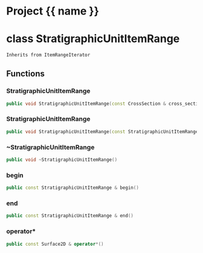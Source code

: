 <script setup>
import {useRoute} from 'vitepress'
const {path} = useRoute()
const tokens = path.split('/')
const words = tokens[2].split('-');
for (let i = 0; i < words.length; i++) {
    words[i] = words[i].charAt(0).toUpperCase() + words[i].slice(1);
    words[i] = words[i].replace('geode', 'Geode')
}
const name = words.join('-');
</script>
# Project {{ name }}

# class StratigraphicUnitItemRange


```cpp
Inherits from ItemRangeIterator
```



## Functions

### StratigraphicUnitItemRange

```cpp
public void StratigraphicUnitItemRange(const CrossSection & cross_section, const StratigraphicUnit2D & stratigraphic_unit)
```


### StratigraphicUnitItemRange

```cpp
public void StratigraphicUnitItemRange(const StratigraphicUnitItemRange & range)
```


### ~StratigraphicUnitItemRange

```cpp
public void ~StratigraphicUnitItemRange()
```


### begin

```cpp
public const StratigraphicUnitItemRange & begin()
```


### end

```cpp
public const StratigraphicUnitItemRange & end()
```


### operator*

```cpp
public const Surface2D & operator*()
```




